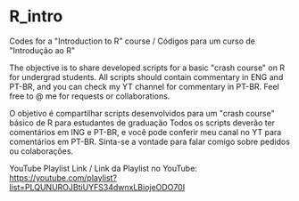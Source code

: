 # R_intro
Codes for a "Introduction to R" course / Códigos para um curso de "Introdução ao R"

The objective is to share developed scripts for a basic "crash course" on R for undergrad students.
All scripts should contain commentary in ENG and PT-BR, and you can check my YT channel for commentary in PT-BR.
Feel free to @ me for requests or collaborations.

O objetivo é compartilhar scripts desenvolvidos para um "crash course" básico de R para estudantes de graduação
Todos os scripts deverão ter comentários em ING e PT-BR, e você pode conferir meu canal no YT para comentários em PT-BR.
Sinta-se a vontade para falar comigo sobre pedidos ou colaborações.

YouTube Playlist Link / Link da Playlist no YouTube:
https://youtube.com/playlist?list=PLQUNUROJBtiUYFS34dwnxLBiojeODO70I

